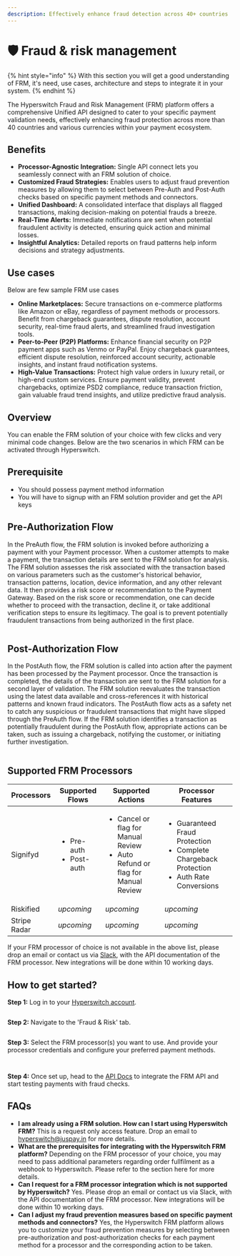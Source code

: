 ```yaml
---
description: Effectively enhance fraud detection across 40+ countries
---
```


# 🛡 Fraud & risk management

{% hint style="info" %}
With this section you will get a good understanding of FRM, it's need, use cases, architecture and steps to integrate it in your system.
{% endhint %}

The Hyperswitch Fraud and Risk Management (FRM) platform offers a comprehensive Unified API designed to cater to your specific payment validation needs, effectively enhancing fraud protection across more than 40 countries and various currencies within your payment ecosystem.

## Benefits

* **Processor-Agnostic Integration:** Single API connect lets you seamlessly connect with an FRM solution of choice.
* **Customized Fraud Strategies:** Enables users to adjust fraud prevention measures by allowing them to select between Pre-Auth and Post-Auth checks based on specific payment methods and connectors.
* **Unified Dashboard:** A consolidated interface that displays all flagged transactions, making decision-making on potential frauds a breeze.
* **Real-Time Alerts:** Immediate notifications are sent when potential fraudulent activity is detected, ensuring quick action and minimal losses.
* **Insightful Analytics:** Detailed reports on fraud patterns help inform decisions and strategy adjustments.

## Use cases

Below are few sample FRM use cases

* **Online Marketplaces:** Secure transactions on e-commerce platforms like Amazon or eBay, regardless of payment methods or processors. Benefit from chargeback guarantees, dispute resolution, account security, real-time fraud alerts, and streamlined fraud investigation tools.
* **Peer-to-Peer (P2P) Platforms:** Enhance financial security on P2P payment apps such as Venmo or PayPal. Enjoy chargeback guarantees, efficient dispute resolution, reinforced account security, actionable insights, and instant fraud notification systems.
* **High-Value Transactions:** Protect high value orders in luxury retail, or high-end custom services. Ensure payment validity, prevent chargebacks, optimize PSD2 compliance, reduce transaction friction, gain valuable fraud trend insights, and utilize predictive fraud analysis.

## Overview

You can enable the FRM solution of your choice with few clicks and very minimal code changes. Below are the two scenarios in which FRM can be activated through Hyperswitch.

## Prerequisite

* You should possess payment method information
* You will have to signup with an FRM solution provider and get the API keys

## Pre-Authorization Flow

In the PreAuth flow, the FRM solution is invoked before authorizing a payment with your Payment processor. When a customer attempts to make a payment, the transaction details are sent to the FRM solution for analysis. The FRM solution assesses the risk associated with the transaction based on various parameters such as the customer's historical behavior, transaction patterns, location, device information, and any other relevant data. It then provides a risk score or recommendation to the Payment Gateway. Based on the risk score or recommendation, one can decide whether to proceed with the transaction, decline it, or take additional verification steps to ensure its legitimacy. The goal is to prevent potentially fraudulent transactions from being authorized in the first place.

<figure><img src="../.gitbook/assets/frm-pre_auth_flow.jpg" alt=""><figcaption></figcaption></figure>

## Post-Authorization Flow

In the PostAuth flow, the FRM solution is called into action after the payment has been processed by the Payment processor. Once the transaction is completed, the details of the transaction are sent to the FRM solution for a second layer of validation. The FRM solution reevaluates the transaction using the latest data available and cross-references it with historical patterns and known fraud indicators. The PostAuth flow acts as a safety net to catch any suspicious or fraudulent transactions that might have slipped through the PreAuth flow. If the FRM solution identifies a transaction as potentially fraudulent during the PostAuth flow, appropriate actions can be taken, such as issuing a chargeback, notifying the customer, or initiating further investigation.

<figure><img src="../.gitbook/assets/frm-post_auth_flow.jpg" alt=""><figcaption></figcaption></figure>

## Supported FRM Processors

| Processors   | Supported Flows                              | Supported Actions                                                                                | Processor Features                                                                                                 |
| ------------ | -------------------------------------------- | ------------------------------------------------------------------------------------------------ | ------------------------------------------------------------------------------------------------------------------ |
| Signifyd     | <ul><li>Pre-auth</li><li>Post-auth</li></ul> | <ul><li>Cancel or flag for Manual Review</li><li>Auto Refund or flag for Manual Review</li></ul> | <ul><li>Guaranteed Fraud Protection</li><li>Complete Chargeback Protection</li><li>Auth Rate Conversions</li></ul> |
| Riskified    | _upcoming_                                   | _upcoming_                                                                                       | _upcoming_                                                                                                         |
| Stripe Radar | _upcoming_                                   | _upcoming_                                                                                       | _upcoming_                                                                                                         |

If your FRM processor of choice is not available in the above list, please drop an email or contact us via [Slack](https://join.slack.com/t/hyperswitch-io/shared\_invite/zt-22ev5iou8-1q5fG7zlsfYp01A6FkIraQ), with the API documentation of the FRM processor. New integrations will be done within 10 working days.

## How to get started?

**Step 1:** Log in to your [Hyperswitch account](https://app.hyperswitch.io/login).

<figure><img src="../.gitbook/assets/frm-step1.png" alt=""><figcaption></figcaption></figure>

**Step 2:** Navigate to the 'Fraud & Risk' tab.

<figure><img src="../.gitbook/assets/frm-step2.png" alt=""><figcaption></figcaption></figure>

**Step 3:** Select the FRM processor(s) you want to use. And provide your processor credentials and configure your preferred payment methods.

<figure><img src="../.gitbook/assets/frm-step3a.png" alt=""><figcaption></figcaption></figure>

<figure><img src="../.gitbook/assets/frm-step3b.png" alt=""><figcaption></figcaption></figure>

**Step 4:** Once set up, head to the [API Docs](https://api-reference.hyperswitch.io/api-reference/payments/payments--create) to integrate the FRM API and start testing payments with fraud checks.

## FAQs

* **I am already using a FRM solution. How can I start using Hyperswitch FRM?** This is a request only access feature. Drop an email to hyperswitch@juspay.in for more details.
* **What are the prerequisites for integrating with the Hyperswitch FRM platform?** Depending on the FRM processor of your choice, you may need to pass additional parameters regarding order fullfilment as a webhook to Hyperswitch. Please refer to the section here for more details.
* **Can I request for a FRM processor integration which is not supported by Hyperswitch?** Yes. Please drop an email or contact us via Slack, with the API documentation of the FRM processor. New integrations will be done within 10 working days.
* **Can I adjust my fraud prevention measures based on specific payment methods and connectors?** Yes, the Hyperswitch FRM platform allows you to customize your fraud prevention measures by selecting between pre-authorization and post-authorization checks for each payment method for a processor and the corresponding action to be taken.
